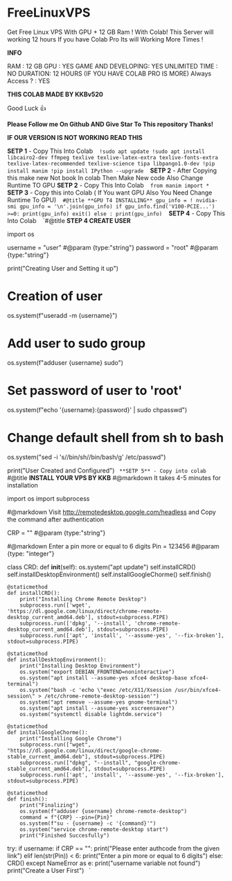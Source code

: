 # FreeLinuxVPS
Get Free Linux VPS With GPU + 12 GB Ram ! With Colab! This Server will working 12 hours If you have Colab Pro Its will Working More Times !

**INFO**

RAM : 12 GB
GPU : YES
GAME AND DEVELOPING: YES
UNLIMITED TIME : NO
DURATION: 12 HOURS (IF YOU HAVE COLAB PRO IS MORE)
Always Access ? : YES

**THIS COLAB MADE BY KKBv520**

Good Luck 👍 

**Please Follow me On Github AND Give Star To This repository Thanks!**

**IF OUR VERSION IS NOT WORKING READ THIS**

**SETP 1** - Copy This Into Colab
` ` `!sudo apt update
!sudo apt install libcairo2-dev ffmpeg texlive texlive-latex-extra texlive-fonts-extra texlive-latex-recommended texlive-science tipa libpango1.0-dev
!pip install manim
!pip install IPython --upgrade` ` `
**SETP 2** - After Copying this make new 
Not book In colab Then Make New code Also
Change Runtime TO GPU 
**SETP 2** - Copy This Into Colab
` ` `from manim import *` ` `
**SETP 3**  - Copy this into Colab ( If You want GPU Also You Need Change Runtime To GPU)
` ` `#@title **GPU T4 INSTALLING**
gpu_info = ! nvidia-smi
gpu_info = '\n'.join(gpu_info)
if gpu_info.find('V100-PCIE...') >=0:
  print(gpu_info)
  exit()
else :
  print(gpu_info)` ` `
**SETP 4** - Copy This Into Colab
` ` `#@title **STEP 4 CREATE USER**
 
import os
 
username = "user" #@param {type:"string"}
password = "root" #@param {type:"string"}
 
print("Creating User and Setting it up")
 
# Creation of user
os.system(f"useradd -m {username}")
 
# Add user to sudo group
os.system(f"adduser {username} sudo")
    
# Set password of user to 'root'
os.system(f"echo '{username}:{password}' | sudo chpasswd")
 
# Change default shell from sh to bash
os.system("sed -i 's/\/bin\/sh/\/bin\/bash/g' /etc/passwd")
 
print("User Created and Configured")` ` `
**SETP 5** - Copy into colab
` ` `#@title **INSTALL YOUR VPS BY KKB**
#@markdown  It takes 4-5 minutes for installation
 
import os
import subprocess
 
#@markdown  Visit http://remotedesktop.google.com/headless and Copy the command after authentication
 
CRP = "" #@param {type:"string"}
 
#@markdown Enter a pin more or equal to 6 digits
Pin = 123456 #@param {type: "integer"}
 
 
class CRD:
    def __init__(self):
        os.system("apt update")
        self.installCRD()
        self.installDesktopEnvironment()
        self.installGoogleChorme()
        self.finish()
 
    @staticmethod
    def installCRD():
        print("Installing Chrome Remote Desktop")
        subprocess.run(['wget', 'https://dl.google.com/linux/direct/chrome-remote-desktop_current_amd64.deb'], stdout=subprocess.PIPE)
        subprocess.run(['dpkg', '--install', 'chrome-remote-desktop_current_amd64.deb'], stdout=subprocess.PIPE)
        subprocess.run(['apt', 'install', '--assume-yes', '--fix-broken'], stdout=subprocess.PIPE)
 
    @staticmethod
    def installDesktopEnvironment():
        print("Installing Desktop Environment")
        os.system("export DEBIAN_FRONTEND=noninteractive")
        os.system("apt install --assume-yes xfce4 desktop-base xfce4-terminal")
        os.system("bash -c 'echo \"exec /etc/X11/Xsession /usr/bin/xfce4-session\" > /etc/chrome-remote-desktop-session'")
        os.system("apt remove --assume-yes gnome-terminal")
        os.system("apt install --assume-yes xscreensaver")
        os.system("systemctl disable lightdm.service")
 
    @staticmethod
    def installGoogleChorme():
        print("Installing Google Chrome")
        subprocess.run(["wget", "https://dl.google.com/linux/direct/google-chrome-stable_current_amd64.deb"], stdout=subprocess.PIPE)
        subprocess.run(["dpkg", "--install", "google-chrome-stable_current_amd64.deb"], stdout=subprocess.PIPE)
        subprocess.run(['apt', 'install', '--assume-yes', '--fix-broken'], stdout=subprocess.PIPE)
 
    @staticmethod
    def finish():
        print("Finalizing")
        os.system(f"adduser {username} chrome-remote-desktop")
        command = f"{CRP} --pin={Pin}"
        os.system(f"su - {username} -c '{command}'")
        os.system("service chrome-remote-desktop start")
        print("Finished Succesfully")
 
 
try:
    if username:
        if CRP == "":
            print("Please enter authcode from the given link")
        elif len(str(Pin)) < 6:
            print("Enter a pin more or equal to 6 digits")
        else:
            CRD()
except NameError as e:
    print("username variable not found")
    print("Create a User First")` ` `
